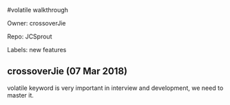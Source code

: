 #volatile walkthrough

Owner: crossoverJie

Repo: JCSprout

Labels: new features 

## crossoverJie (07 Mar 2018)

volatile keyword is very important in interview and development, we need to master it.


